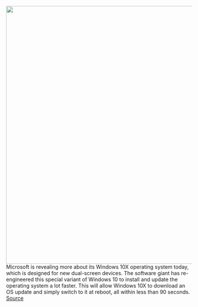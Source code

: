 <img src='https://cdn.vox-cdn.com/thumbor/0FCAUNgGkuqR1ORTh7oKfeobCJ8=/0x0:960x640/1200x800/filters:focal(404x244:556x396)/cdn.vox-cdn.com/uploads/chorus_image/image/66293931/Windows10X_01_e1570127842202_960x640.0.jpg' width='700px' /><br/>
Microsoft is revealing more about its Windows 10X operating system today, which is designed for new dual-screen devices. The software giant has re-engineered this special variant of Windows 10 to install and update the operating system a lot faster. This will allow Windows 10X to download an OS update and simply switch to it at reboot, all within less than 90 seconds.
<a href='https://www.theverge.com/2020/2/11/21133272/microsoft-windows-10x-windows-updates-fast-speed-details'> Source <a/>